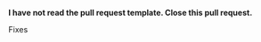 <!-- Please read CONTRIBUTING.md before continuing, it's short, I promise. -->
<!-- https://github.com/kolint/kolint/blob/master/CONTRIBUTING.md -->

<!-- Briefly describe the pull request and remove the line below -->
<b>I have not read the pull request template. Close this pull request.</b>

Fixes <!--<<< Link your issue >>>-->
